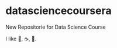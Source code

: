 # datasciencecoursera

New Repositorie for Data Science Course

I like :pizza:, :coffee:, :dancer:.
